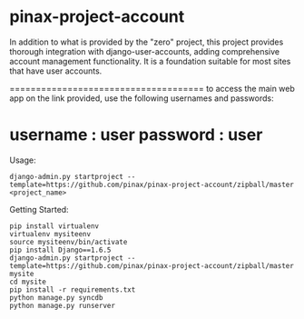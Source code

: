 pinax-project-account
=====================

In addition to what is provided by the "zero" project, this project provides
thorough integration with django-user-accounts, adding comprehensive account
management functionality. It is a foundation suitable for most sites that have
user accounts.

=====================================
to access the main web app on the link provided, use the following usernames and passwords:

username : user
password : user
=====================================


Usage:

    django-admin.py startproject --template=https://github.com/pinax/pinax-project-account/zipball/master <project_name>


Getting Started:

    pip install virtualenv
    virtualenv mysiteenv
    source mysiteenv/bin/activate
    pip install Django==1.6.5
    django-admin.py startproject --template=https://github.com/pinax/pinax-project-account/zipball/master mysite
    cd mysite
    pip install -r requirements.txt
    python manage.py syncdb
    python manage.py runserver
